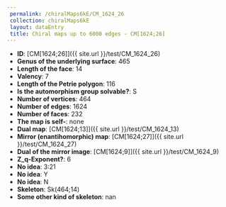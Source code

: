 ```yaml
--- 
 permalink: /chiralMaps6kE/CM_1624_26 
 collection: chiralMaps6kE
 layout: dataEntry
 title: Chiral maps up to 6000 edges - CM[1624;26]
---
```


- **ID**: [CM[1624;26]]({{ site.url }}/test/CM_1624_26)
- **Genus of the underlying surface**: 465
- **Length of the face**: 14
- **Valency**: 7
- **Length of the Petrie polygon**: 116
- **Is the automorphism group solvable?**: S
- **Number of vertices**: 464
- **Number of edges**: 1624
- **Number of faces**: 232
- **The map is self-**: none
- **Dual map**: [CM[1624;13]]({{ site.url }}/test/CM_1624_13)
- **Mirror (enantihomorphic) map**: [CM[1624;27]]({{ site.url }}/test/CM_1624_27)
- **Dual of the mirror image**: [CM[1624;9]]({{ site.url }}/test/CM_1624_9)
- **Z_q-Exponent?**: 6
- **No idea**:  3:21
- **No idea**: Y
- **No idea**: N
- **Skeleton**: Sk(464;14)
- **Some other kind of skeleton**: nan
